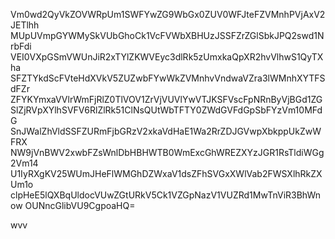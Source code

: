 Vm0wd2QyVkZOVWRpUm1SWFYwZG9WbGx0ZUV0WFJteFZVMnhPVjAxV2JETlhh
MUpUVmpGYWMySkVUbGhoCk1VcFVWbXBHUzJSSFZrZGlSbkJPQ2swd1NrbFdi
VEI0VXpGSmVWUnJiR2xTYlZKWVEyc3dlRk5zUmxkaQpXR2hvVlhwS1QyTXha
SFZTYkdScFVteHdXVkV5ZUZwbFYwWkZVMnhvVndwaVZra3lWMnhXYTFSdFZr
ZFYKYmxaVVlrWmFjRlZ0TlVOV1ZrVjVUVlYwVTJKSFVscFpNRnByVjBGd1ZG
SlZjRVpXYlhSVFV6RlZlRk51ClNsQUtWbTFTY0ZWdGVFdGpSbFYzVm10MFdG
SnJWalZhVldSSFZURmFjbGRzV2xkaVdHaE1Wa2RrZDJGVwpXbkppUkZwWFRX
NW9jVnBWV2xwbFZsWnlDbHBHWTB0WmExcGhWREZXYzJGR1RsTldiWGg2Vm14
U1IyRXgKV25WUmJHeFlWMGhDZWxaV1dsZFhSVGxXWlVab2FWSXlhRkZXUm1o
clpHeE5lQXBqUldocVUwZGtURkV5Ck1VZGpNazV1VUZRd1MwTnViR3BhWnow
OUNncGlibVU9CgpoaHQ=

wvv